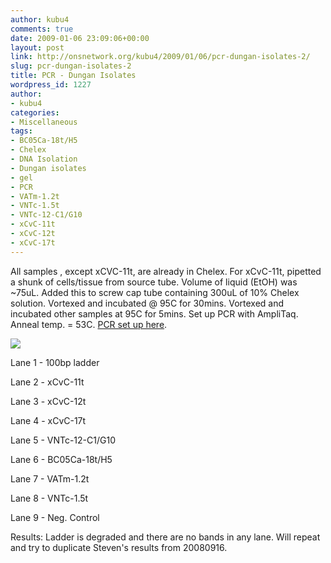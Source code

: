 ```yaml
---
author: kubu4
comments: true
date: 2009-01-06 23:09:06+00:00
layout: post
link: http://onsnetwork.org/kubu4/2009/01/06/pcr-dungan-isolates-2/
slug: pcr-dungan-isolates-2
title: PCR - Dungan Isolates
wordpress_id: 1227
author:
- kubu4
categories:
- Miscellaneous
tags:
- BC05Ca-18t/H5
- Chelex
- DNA Isolation
- Dungan isolates
- gel
- PCR
- VATm-1.2t
- VNTc-1.5t
- VNTc-12-C1/G10
- xCvC-11t
- xCvC-12t
- xCvC-17t
---
```


All samples , except xCVC-11t, are already in Chelex. For xCvC-11t, pipetted a shunk of cells/tissue from source tube. Volume of liquid (EtOH) was ~75uL. Added this to screw cap tube containing 300uL of 10% Chelex solution. Vortexed and incubated @ 95C for 30mins. Vortexed and incubated other samples at 95C for 5mins. Set up PCR with AmpliTaq. Anneal temp. = 53C. [PCR set up here](http://eagle.fish.washington.edu/Arabidopsis/Notebook%20Workup%20Files/20090107-01.jpg).

![](http://eagle.fish.washington.edu/Arabidopsis/20090106.png)

Lane 1 - 100bp ladder

Lane 2 - xCvC-11t

Lane 3 - xCvC-12t

Lane 4 - xCvC-17t

Lane 5 - VNTc-12-C1/G10

Lane 6 - BC05Ca-18t/H5

Lane 7 - VATm-1.2t

Lane 8 - VNTc-1.5t

Lane 9 - Neg. Control

Results: Ladder is degraded and there are no bands in any lane. Will repeat and try to duplicate Steven's results from 20080916.

